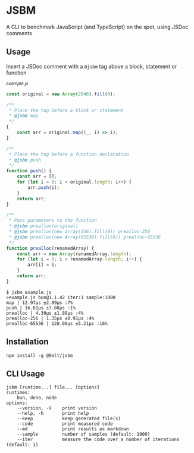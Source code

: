 # JSBM

A CLI to benchmark JavaScript (and TypeScript) on the spot,
using JSDoc comments

## Usage

Insert a JSDoc comment with a `@jsbm` tag above a block,
statement or function

<sub>_example.js_</sub>

```js
const original = new Array(2048).fill(0);

/**
 * Place the tag before a block or statement
 * @jsbm map
 */
{
    const arr = original.map((_, i) => i);
}

/**
 * Place the tag before a function declaration
 * @jsbm push
 */
function push() {
    const arr = [];
    for (let i = 0; i < original.length; i++) {
        arr.push(i);
    }
    return arr;
}

/**
 * Pass parameters to the function
 * @jsbm prealloc(original)
 * @jsbm prealloc(new array(256).fill(0)) prealloc-256
 * @jsbm prealloc(new Array(65536).fill(0)) prealloc-65536
 */
function prealloc(renamedArray) {
    const arr = new Array(renamedArray.length);
    for (let i = 0; i < renamedArray.length; i++) {
        arr[i] = i;
    }
    return arr;
}
```

```
$ jsbm example.js
>example.js bun@1.1.42 iter:1 sample:1000
map | 12.97μs ±2.89μs :7%
push | 16.61μs ±7.08μs :1%
prealloc | 4.30μs ±1.88μs :4%
prealloc-256 | 1.35μs ±0.91μs :4%
prealloc-65536 | 128.00μs ±5.21μs :16%
```

## Installation

```
npm install -g @9elt/jsbm
```

## CLI Usage

```
jsbm [runtime...] file... [options]
runtimes:
    bun, deno, node
options:
    --version, -V    print version
    --help, -h       print help
    --keep           keep generated file(s)
    --code           print measured code
    --md             print results as markdown
    --sample         number of samples (default: 1000)
    --iter           measure the code over a number of iterations (default: 1)
```
